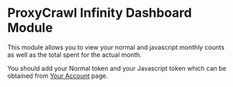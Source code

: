 # ProxyCrawl Infinity Dashboard Module

This module allows you to view your normal and javascript monthly counts as well as the total spent for the actual month.

You should add your Normal token and your Javascript token which can be obtained from [Your Account](https://proxycrawl.com/dashboard/account) page.
